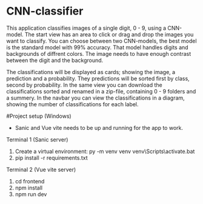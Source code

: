 # CNN-classifier
This application classifies images of a single digit, 0 - 9, using a CNN-model.
The start view has an area to click or drag and drop the images you want to classify.
You can choose between two CNN-models, the best model is the standard model with 99% accuracy.
That model handles digits and backgrounds of diffrent colors. The image needs to have 
enough contrast between the digit and the background.

The classifications will be displayed as cards; showing the image, a prediction and
a probability. They predictions will be sorted first by class, second by probability.
In the same view you can download the classifications sorted and renamed in a zip-file,
containing 0 - 9 folders and a summery. In the navbar you can view the classifications 
in a diagram, showing the number of classifications for each label.


#Project setup (Windows)
* Sanic and Vue vite needs to be up and running for the app to work.

Terminal 1 (Sanic server)
1. Create a virtual environment:
    py -m venv venv
    venv\Scripts\activate.bat
2. pip install -r requirements.txt 


Terminal 2 (Vue vite server)
1. cd frontend
2. npm install
3. npm run dev






